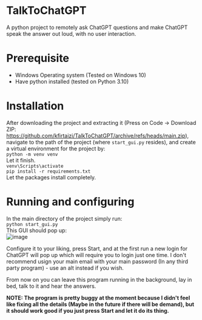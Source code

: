 # TalkToChatGPT
A python project to remotely ask ChatGPT questions and make ChatGPT speak the answer out loud, with no user interaction.

# Prerequisite
* Windows Operating system (Tested on Windows 10)
* Have python installed (tested on Python 3.10)

# Installation
After downloading the project and extracting it (Press on Code -> Download ZIP: https://github.com/kfirtaizi/TalkToChatGPT/archive/refs/heads/main.zip),
navigate to the path of the project (where `start_gui.py` resides), and create a virtual environment for the project by:  
`python -m venv venv`  
Let it finish.  
`venv\Scripts\activate`  
`pip install -r requirements.txt`  
Let the packages install completely.  

# Running and configuring
In the main directory of the project simply run:  
`python start_gui.py`  
This GUI should pop up:  
![image](https://user-images.githubusercontent.com/44837286/211004450-92f3715f-4312-485a-acdf-0b40de5514f2.png)

Configure it to your liking, press Start, and at the first run a new login for ChatGPT will pop up which will require you to login just one time.
I don't recommend usign your main email with your main password (In any third party program) - use an alt instead if you wish.

From now on you can leave this program running in the background, lay in bed, talk to it and hear the answers.

**NOTE: The program is pretty buggy at the moment because I didn't feel like fixing all the details (Maybe in the future if there will be demand), but it should work good if you just press Start and let it do its thing.**
